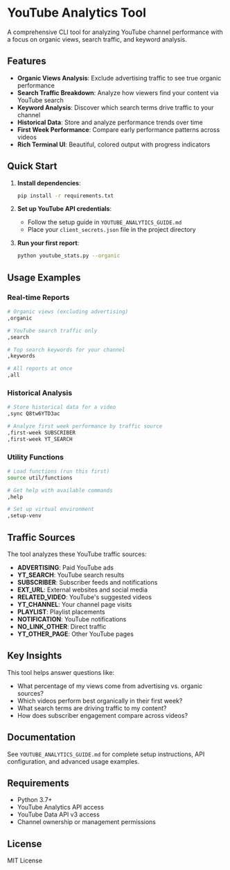 # YouTube Analytics Tool

A comprehensive CLI tool for analyzing YouTube channel performance with a focus on organic views, search traffic, and keyword analysis.

## Features

- **Organic Views Analysis**: Exclude advertising traffic to see true organic performance
- **Search Traffic Breakdown**: Analyze how viewers find your content via YouTube search
- **Keyword Analysis**: Discover which search terms drive traffic to your channel
- **Historical Data**: Store and analyze performance trends over time
- **First Week Performance**: Compare early performance patterns across videos
- **Rich Terminal UI**: Beautiful, colored output with progress indicators

## Quick Start

1. **Install dependencies**:
   ```bash
   pip install -r requirements.txt
   ```

2. **Set up YouTube API credentials**:
   - Follow the setup guide in `YOUTUBE_ANALYTICS_GUIDE.md`
   - Place your `client_secrets.json` file in the project directory

3. **Run your first report**:
   ```bash
   python youtube_stats.py --organic
   ```

## Usage Examples

### Real-time Reports
```bash
# Organic views (excluding advertising)
,organic

# YouTube search traffic only
,search

# Top search keywords for your channel
,keywords

# All reports at once
,all
```

### Historical Analysis
```bash
# Store historical data for a video
,sync Q8tw6YTD3ac

# Analyze first week performance by traffic source
,first-week SUBSCRIBER
,first-week YT_SEARCH
```

### Utility Functions
```bash
# Load functions (run this first)
source util/functions

# Get help with available commands
,help

# Set up virtual environment
,setup-venv
```

## Traffic Sources

The tool analyzes these YouTube traffic sources:
- **ADVERTISING**: Paid YouTube ads
- **YT_SEARCH**: YouTube search results
- **SUBSCRIBER**: Subscriber feeds and notifications
- **EXT_URL**: External websites and social media
- **RELATED_VIDEO**: YouTube's suggested videos
- **YT_CHANNEL**: Your channel page visits
- **PLAYLIST**: Playlist placements
- **NOTIFICATION**: YouTube notifications
- **NO_LINK_OTHER**: Direct traffic
- **YT_OTHER_PAGE**: Other YouTube pages

## Key Insights

This tool helps answer questions like:
- What percentage of my views come from advertising vs. organic sources?
- Which videos perform best organically in their first week?
- What search terms are driving traffic to my content?
- How does subscriber engagement compare across videos?

## Documentation

See `YOUTUBE_ANALYTICS_GUIDE.md` for complete setup instructions, API configuration, and advanced usage examples.

## Requirements

- Python 3.7+
- YouTube Analytics API access
- YouTube Data API v3 access
- Channel ownership or management permissions

## License

MIT License
